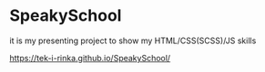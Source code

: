 # SpeakySchool
it is my presenting project to show my HTML/CSS(SCSS)/JS skills

https://tek-i-rinka.github.io/SpeakySchool/
